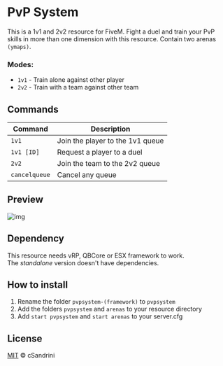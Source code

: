 # PvP System
This is a 1v1 and 2v2 resource for FiveM.
Fight a duel and train your PvP skills in more than one dimension with this resource. 
Contain two arenas `(ymaps)`.

### Modes:
- `1v1` - Train alone against other player
- `2v2` - Train with a team against other team

## Commands

| Command | Description |
| ------- | ----------- |
| `1v1` | Join the player to the 1v1 queue |
| `1v1 [ID]` | Request a player to a duel |
| `2v2` | Join the team to the 2v2 queue |
| `cancelqueue` | Cancel any queue |

## Preview
![img](https://user-images.githubusercontent.com/55068969/194797053-001effa5-4cc3-46b7-9446-e690a7f454ce.png)

## Dependency
This resource needs vRP, QBCore or ESX framework to work. <br>
The *standalone* version doesn't have dependencies.

## How to install
1. Rename the folder `pvpsystem-(framework)` to `pvpsystem`
2. Add the folders `pvpsystem` and `arenas` to your resource directory
3. Add `start pvpsystem` and `start arenas` to your server.cfg

## License
[MIT](LICENSE) © cSandrini


